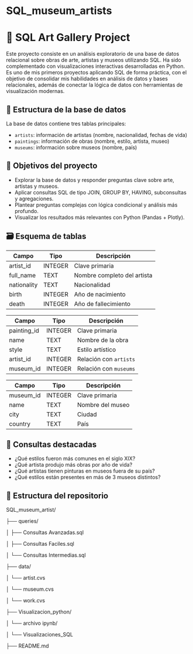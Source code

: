 # SQL_museum_artists
# 🎨 SQL Art Gallery Project

Este proyecto consiste en un análisis exploratorio de una base de datos relacional sobre obras de arte, artistas y museos utilizando SQL. Ha sido complementado con visualizaciones interactivas desarrolladas en Python. Es uno de mis primeros proyectos aplicando SQL de forma práctica, con el objetivo de consolidar mis habilidades en análisis de datos y bases relacionales, además de conectar la lógica de datos con herramientas de visualización modernas.

## 📁 Estructura de la base de datos

La base de datos contiene tres tablas principales:
- `artists`: información de artistas (nombre, nacionalidad, fechas de vida)
- `paintings`: información de obras (nombre, estilo, artista, museo)
- `museums`: información sobre museos (nombre, país)

## 🎯 Objetivos del proyecto

- Explorar la base de datos y responder preguntas clave sobre arte, artistas y museos.
- Aplicar consultas SQL de tipo JOIN, GROUP BY, HAVING, subconsultas y agregaciones.
- Plantear preguntas complejas con lógica condicional y análisis más profundo.
- Visualizar los resultados más relevantes con Python (Pandas + Plotly).


## 🗃️ Esquema de tablas

| Campo       | Tipo    | Descripción                 |
| ----------- | ------- | --------------------------- |
| artist\_id  | INTEGER | Clave primaria              |
| full\_name  | TEXT    | Nombre completo del artista |
| nationality | TEXT    | Nacionalidad                |
| birth       | INTEGER | Año de nacimiento           |
| death       | INTEGER | Año de fallecimiento        |


| Campo        | Tipo    | Descripción            |
| ------------ | ------- | ---------------------- |
| painting\_id | INTEGER | Clave primaria         |
| name         | TEXT    | Nombre de la obra      |
| style        | TEXT    | Estilo artístico       |
| artist\_id   | INTEGER | Relación con `artists` |
| museum\_id   | INTEGER | Relación con `museums` |


| Campo      | Tipo    | Descripción      |
| ---------- | ------- | ---------------- |
| museum\_id | INTEGER | Clave primaria   |
| name       | TEXT    | Nombre del museo |
| city       | TEXT    | Ciudad           |
| country    | TEXT    | País             |


## 🧠 Consultas destacadas

- ¿Qué estilos fueron más comunes en el siglo XIX?
- ¿Qué artista produjo más obras por año de vida?
- ¿Qué artistas tienen pinturas en museos fuera de su país?
- ¿Qué estilos están presentes en más de 3 museos distintos?


## 📁 Estructura del repositorio
SQL_museum_artist/

├── queries/

│  ├── Consultas Avanzadas.sql          

│  ├── Consultas Faciles.sql       

│  └── Consultas Intermedias.sql   

├── data/

│  └── artist.cvs 

│  └── museum.cvs

│  └── work.cvs 

├── Visualizacion_python/

│  └── archivo ipynb/ 

│    └── Visualizaciones_SQL 

├── README.md


